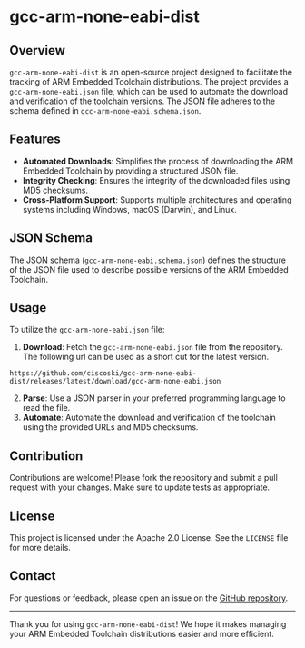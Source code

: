 # gcc-arm-none-eabi-dist

## Overview

`gcc-arm-none-eabi-dist` is an open-source project designed to facilitate the tracking of ARM Embedded Toolchain distributions. The project provides a `gcc-arm-none-eabi.json` file, which can be used to automate the download and verification of the toolchain versions. The JSON file adheres to the schema defined in `gcc-arm-none-eabi.schema.json`.

## Features

- **Automated Downloads**: Simplifies the process of downloading the ARM Embedded Toolchain by providing a structured JSON file.
- **Integrity Checking**: Ensures the integrity of the downloaded files using MD5 checksums.
- **Cross-Platform Support**: Supports multiple architectures and operating systems including Windows, macOS (Darwin), and Linux.

## JSON Schema

The JSON schema (`gcc-arm-none-eabi.schema.json`) defines the structure of the JSON file used to describe possible versions of the ARM Embedded Toolchain.
## Usage

To utilize the `gcc-arm-none-eabi.json` file:

1. **Download**: Fetch the `gcc-arm-none-eabi.json` file from the repository. 
The following url can be used as a short cut for the latest version.
```url
https://github.com/ciscoski/gcc-arm-none-eabi-dist/releases/latest/download/gcc-arm-none-eabi.json
```
2. **Parse**: Use a JSON parser in your preferred programming language to read the file.
3. **Automate**: Automate the download and verification of the toolchain using the provided URLs and MD5 checksums.

## Contribution

Contributions are welcome! Please fork the repository and submit a pull request with your changes. Make sure to update tests as appropriate.

## License

This project is licensed under the Apache 2.0 License. See the `LICENSE` file for more details.

## Contact

For questions or feedback, please open an issue on the [GitHub repository](https://github.com/ciscoski/gcc-arm-none-eabi-dist).

---

Thank you for using `gcc-arm-none-eabi-dist`! We hope it makes managing your ARM Embedded Toolchain distributions easier and more efficient.